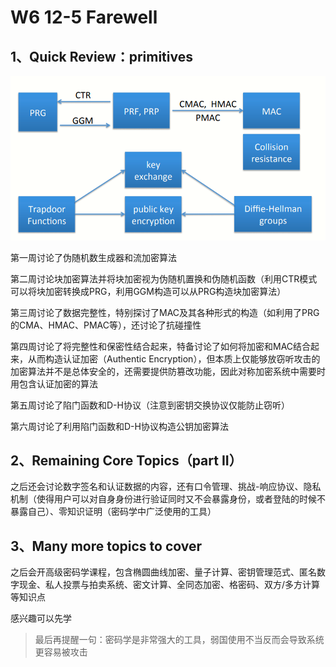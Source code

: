 # W6 12-5 Farewell

## 1、Quick Review：primitives

![image-20210612203301507](.././images/image-20210612203301507.png)

第一周讨论了伪随机数生成器和流加密算法

第二周讨论块加密算法并将块加密视为伪随机置换和伪随机函数（利用CTR模式可以将块加密转换成PRG，利用GGM构造可以从PRG构造块加密算法）

第三周讨论了数据完整性，特别探讨了MAC及其各种形式的构造（如利用了PRG的CMA、HMAC、PMAC等），还讨论了抗碰撞性

第四周讨论了将完整性和保密性结合起来，特备讨论了如何将加密和MAC结合起来，从而构造认证加密（Authentic Encryption），但本质上仅能够放窃听攻击的加密算法并不是总体安全的，还需要提供防篡改功能，因此对称加密系统中需要时用包含认证加密的算法

第五周讨论了陷门函数和D-H协议（注意到密钥交换协议仅能防止窃听）

第六周讨论了利用陷门函数和D-H协议构造公钥加密算法

## 2、Remaining Core Topics（part II）

之后还会讨论数字签名和认证数据的内容，还有口令管理、挑战-响应协议、隐私机制（使得用户可以对自身身份进行验证同时又不会暴露身份，或者登陆的时候不暴露自己）、零知识证明（密码学中广泛使用的工具）

## 3、Many more topics to cover

之后会开高级密码学课程，包含椭圆曲线加密、量子计算、密钥管理范式、匿名数字现金、私人投票与拍卖系统、密文计算、全同态加密、格密码、双方/多方计算等知识点

感兴趣可以先学

>  最后再提醒一句：密码学是非常强大的工具，弱国使用不当反而会导致系统更容易被攻击